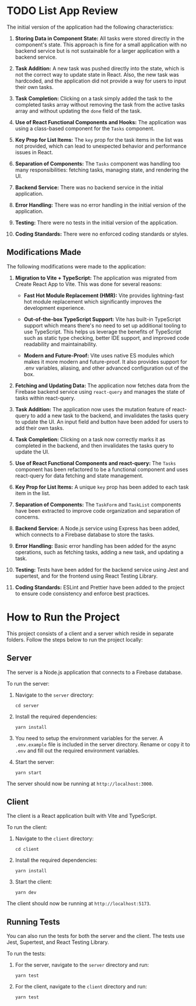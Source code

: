 # TODO List App Review

The initial version of the application had the following characteristics:

1. **Storing Data in Component State:** All tasks were stored directly in the component's state. This approach is fine for a small application with no backend service but is not sustainable for a larger application with a backend service.

2. **Task Addition:** A new task was pushed directly into the state, which is not the correct way to update state in React. Also, the new task was hardcoded, and the application did not provide a way for users to input their own tasks.

3. **Task Completion:** Clicking on a task simply added the task to the completed tasks array without removing the task from the active tasks array and without updating the `done` field of the task.

4. **Use of React Functional Components and Hooks:** The application was using a class-based component for the `Tasks` component.

5. **Key Prop for List Items:** The `key` prop for the task items in the list was not provided, which can lead to unexpected behavior and performance issues in React.

6. **Separation of Components:** The `Tasks` component was handling too many responsibilities: fetching tasks, managing state, and rendering the UI.

7. **Backend Service:** There was no backend service in the initial application.

8. **Error Handling:** There was no error handling in the initial version of the application.

9. **Testing:** There were no tests in the initial version of the application.

10. **Coding Standards:** There were no enforced coding standards or styles.

## Modifications Made

The following modifications were made to the application:

1. **Migration to Vite + TypeScript:** The application was migrated from Create React App to Vite. This was done for several reasons:

   - **Fast Hot Module Replacement (HMR):** Vite provides lightning-fast hot module replacement which significantly improves the development experience.

   - **Out-of-the-box TypeScript Support:** Vite has built-in TypeScript support which means there's no need to set up additional tooling to use TypeScript. This helps us leverage the benefits of TypeScript such as static type checking, better IDE support, and improved code readability and maintainability.

   - **Modern and Future-Proof:** Vite uses native ES modules which makes it more modern and future-proof. It also provides support for .env variables, aliasing, and other advanced configuration out of the box.

2. **Fetching and Updating Data:** The application now fetches data from the Firebase backend service using `react-query` and manages the state of tasks within react-query.

3. **Task Addition:** The application now uses the mutation feature of react-query to add a new task to the backend, and invalidates the tasks query to update the UI. An input field and button have been added for users to add their own tasks.

4. **Task Completion:** Clicking on a task now correctly marks it as completed in the backend, and then invalidates the tasks query to update the UI.

5. **Use of React Functional Components and react-query:** The `Tasks` component has been refactored to be a functional component and uses react-query for data fetching and state management.

6. **Key Prop for List Items:** A unique `key` prop has been added to each task item in the list.

7. **Separation of Components:** The `TaskForm` and `TaskList` components have been extracted to improve code organization and separation of concerns.

8. **Backend Service:** A Node.js service using Express has been added, which connects to a Firebase database to store the tasks.

9. **Error Handling:** Basic error handling has been added for the async operations, such as fetching tasks, adding a new task, and updating a task.

10. **Testing:** Tests have been added for the backend service using Jest and supertest, and for the frontend using React Testing Library.

11. **Coding Standards:** ESLint and Prettier have been added to the project to ensure code consistency and enforce best practices.

# How to Run the Project

This project consists of a client and a server which reside in separate folders. Follow the steps below to run the project locally:

## Server

The server is a Node.js application that connects to a Firebase database.

To run the server:

1. Navigate to the `server` directory:

   ```
   cd server
   ```

2. Install the required dependencies:

   ```
   yarn install
   ```

3. You need to setup the environment variables for the server. A `.env.example` file is included in the server directory. Rename or copy it to `.env` and fill out the required environment variables.

4. Start the server:

   ```
   yarn start
   ```

The server should now be running at `http://localhost:3000`.

## Client

The client is a React application built with Vite and TypeScript.

To run the client:

1. Navigate to the `client` directory:

   ```
   cd client
   ```

2. Install the required dependencies:

   ```
   yarn install
   ```

3. Start the client:

   ```
   yarn dev
   ```

The client should now be running at `http://localhost:5173`.

## Running Tests

You can also run the tests for both the server and the client. The tests use Jest, Supertest, and React Testing Library.

To run the tests:

1. For the server, navigate to the `server` directory and run:

   ```
   yarn test
   ```

2. For the client, navigate to the `client` directory and run:

   ```
   yarn test
   ```
